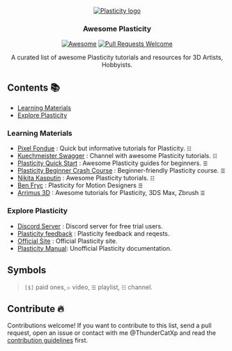 <div align="center">

[![Plasticity logo](https://www.plasticity.xyz/_next/image?url=%2F_next%2Fstatic%2Fmedia%2Ficon_256x256.09a58ec3.png&w=256&q=75)](https://www.plasticity.xyz)
### **Awesome Plasticity** 
[![Awesome](https://awesome.re/badge.svg)](https://awesome.re)
[![Pull Requests Welcome](https://img.shields.io/badge/PRs-welcome-brightgreen.svg?style=flat-square)](https://github.com/ThunderCatXp/awesome-plasticity/pulls)

<p>
  A curated list of awesome Plasticity tutorials and resources for 3D Artists, Hobbyists.
</p>

</div>

## Contents 📚

- [Learning Materials](#learning-materials)
- [Explore Plasticity](#explore-plasticity)




### Learning Materials

- [Pixel Fondue](https://www.youtube.com/@Pixelfondue) : Quick but informative tutorials for Plasticity. `☷`
- [Kuechmeister Swagger](https://www.youtube.com/@Kuechmeister) : Channel with awesome Plasticity tutorials. `☷`
- [Plasticity Quick Start](https://www.youtube.com/watch?v=HQSlC2PXYzE&list=PLBDfGh8A8kXXZx0FUCg05qIbts5zbeRT9) : Awesome Plasticity guides for beginners.  `☰`
- [Plasticity Beginner Crash Course](https://www.youtube.com/watch?v=aPtMacvH_10&list=PL6Fiih6ItYsUphPYb1ZTNaaXbKNsT7l39&index=1) : Beginner-friendly Plasticity course. `☰`
- [Nikita Kasputin](https://www.youtube.com/@nikita.kapustin/) : Awesome Plasticity tutorials. `☷`
- [Ben Fryc](https://www.youtube.com/@benfryc) : Plasticity for Motion Designers `☰`
- [Arrimus 3D](https://www.youtube.com/@Arrimus3D/) : Awesome tutorials for Plasticity, 3DS Max, Zbrush `☰`


### Explore Plasticity

- [Discord Server](https://discord.com/invite/ytGV7EwY) : Discord server for free trial users.
- [Plasticity feedback](https://plasticity.canny.io/) : Plasticity feedback and reqests.
- [Official Site](https://www.plasticity.xyz/) : Official Plasticity site.
- [Plasticity Manual](https://doc.plasticity.xyz/): Unofficial Plasticity documentation.

 
 





## Symbols

> `[$]` paid ones, `▷` video, `☰` playlist, `☷` channel.

## Contribute 🔥

Contributions welcome! If you want to contribute to this list, send a pull request, open an issue or contact with me @ThunderCatXp and read the [contribution guidelines](CONTRIBUTING.md) first.
